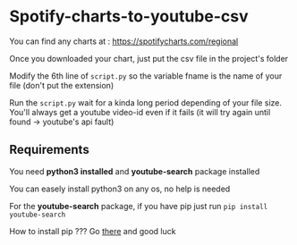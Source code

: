 # Spotify-charts-to-youtube-csv

You can find any charts at : https://spotifycharts.com/regional

Once you downloaded your chart, just put the csv file in the project's folder

Modify the 6th line of `script.py` so the variable fname is the name of your file (don't put the extension)

Run the `script.py` wait for a kinda long period depending of your file size.
You'll always get a youtube video-id even if it fails (it will try again until found -> youtube's api fault)

## Requirements

You need **python3 installed** and **youtube-search** package installed

You can easely install python3 on any os, no help is needed

For the **youtube-search** package, if you have pip just run `pip install youtube-search`

How to install pip ???  Go [there](https://pip.pypa.io/en/stable/) and good luck 

##
